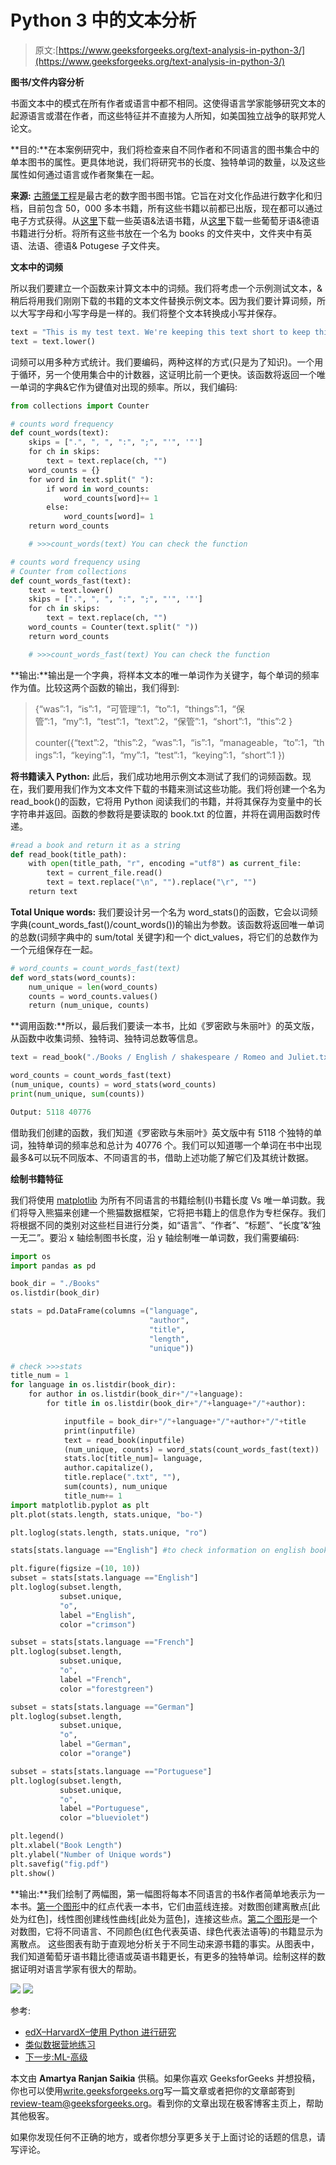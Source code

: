 # Python 3 中的文本分析

> 原文:[https://www.geeksforgeeks.org/text-analysis-in-python-3/](https://www.geeksforgeeks.org/text-analysis-in-python-3/)

**图书/文件内容分析**

书面文本中的模式在所有作者或语言中都不相同。这使得语言学家能够研究文本的起源语言或潜在作者，而这些特征并不直接为人所知，如美国独立战争的联邦党人论文。

**目的:**在本案例研究中，我们将检查来自不同作者和不同语言的图书集合中的单本图书的属性。更具体地说，我们将研究书的长度、独特单词的数量，以及这些属性如何通过语言或作者聚集在一起。

**来源:** [古腾堡工程](https://www.gutenberg.org/)是最古老的数字图书图书馆。它旨在对文化作品进行数字化和归档，目前包含 50，000 多本书籍，所有这些书籍以前都已出版，现在都可以通过电子方式获得。从[这里](https://d37djvu3ytnwxt.cloudfront.net/assets/courseware/v1/1d1e264f416e27b22a0b8c970d52f3e3/asset-v1:HarvardX+PH526x+3T2016+type@asset+block/Books_EngFr.zip)下载一些英语&法语书籍，从[这里](https://d37djvu3ytnwxt.cloudfront.net/assets/courseware/v1/9ae1e86b60c734de6665509f7fff25ae/asset-v1:HarvardX+PH526x+3T2016+type@asset+block/Books_GerPort.zip)下载一些葡萄牙语&德语书籍进行分析。将所有这些书放在一个名为 books 的文件夹中，文件夹中有英语、法语、德语& Potugese 子文件夹。

**文本中的词频**

所以我们要建立一个函数来计算文本中的词频。我们将考虑一个示例测试文本，&稍后将用我们刚刚下载的书籍的文本文件替换示例文本。因为我们要计算词频，所以大写字母和小写字母是一样的。我们将整个文本转换成小写并保存。

```py
text = "This is my test text. We're keeping this text short to keep things manageable."
text = text.lower()
```

词频可以用多种方式统计。我们要编码，两种这样的方式(只是为了知识)。一个用于循环，另一个使用集合中的计数器，这证明比前一个更快。该函数将返回一个唯一单词的字典&它作为键值对出现的频率。所以，我们编码:

```py
from collections import Counter 

# counts word frequency
def count_words(text):                  
    skips = [".", ", ", ":", ";", "'", '"'] 
    for ch in skips: 
        text = text.replace(ch, "") 
    word_counts = {} 
    for word in text.split(" "): 
        if word in word_counts: 
            word_counts[word]+= 1 
        else: 
            word_counts[word]= 1 
    return word_counts 

    # >>>count_words(text) You can check the function 

# counts word frequency using
# Counter from collections 
def count_words_fast(text):     
    text = text.lower() 
    skips = [".", ", ", ":", ";", "'", '"'] 
    for ch in skips: 
        text = text.replace(ch, "") 
    word_counts = Counter(text.split(" ")) 
    return word_counts 

    # >>>count_words_fast(text) You can check the function 
```

**输出:**输出是一个字典，将样本文本的唯一单词作为关键字，每个单词的频率作为值。比较这两个函数的输出，我们得到:

> {“was”:1，“is”:1，“可管理”:1，“to”:1，“things”:1，“保管”:1，“my”:1，“test”:1，“text”:2，“保管”:1，“short”:1，“this”:2 }
> 
> counter({“text”:2，“this”:2，“was”:1，“is”:1，“manageable，“to”:1，“things”:1，“keying”:1，“my”:1，“test”:1，“keying”:1，“short”:1 })

**将书籍读入 Python:** 此后，我们成功地用示例文本测试了我们的词频函数。现在，我们要用我们作为文本文件下载的书籍来测试这些功能。我们将创建一个名为 read_book()的函数，它将用 Python 阅读我们的书籍，并将其保存为变量中的长字符串并返回。函数的参数将是要读取的 book.txt 的位置，并将在调用函数时传递。

```py
#read a book and return it as a string
def read_book(title_path):  
    with open(title_path, "r", encoding ="utf8") as current_file:
        text = current_file.read()
        text = text.replace("\n", "").replace("\r", "")
    return text
```

**Total Unique words:** 我们要设计另一个名为 word_stats()的函数，它会以词频字典(count_words_fast()/count_words())的输出为参数。该函数将返回唯一单词的总数(词频字典中的 sum/total 关键字)和一个 dict_values，将它们的总数作为一个元组保存在一起。

```py
# word_counts = count_words_fast(text)
def word_stats(word_counts):      
    num_unique = len(word_counts) 
    counts = word_counts.values() 
    return (num_unique, counts) 
```

**调用函数:**所以，最后我们要读一本书，比如《罗密欧与朱丽叶》的英文版，从函数中收集词频、独特词、独特词总数等信息。

```py
text = read_book("./Books / English / shakespeare / Romeo and Juliet.txt")

word_counts = count_words_fast(text)         
(num_unique, counts) = word_stats(word_counts)
print(num_unique, sum(counts)) 
```

```py
Output: 5118 40776

```

借助我们创建的函数，我们知道《罗密欧与朱丽叶》英文版中有 5118 个独特的单词，独特单词的频率总和总计为 40776 个。我们可以知道哪一个单词在书中出现最多&可以玩不同版本、不同语言的书，借助上述功能了解它们及其统计数据。

**绘制书籍特征**

我们将使用 [matplotlib](https://www.geeksforgeeks.org/graph-plotting-in-python-set-1/) 为所有不同语言的书籍绘制(I)书籍长度 Vs 唯一单词数。我们将导入熊猫来创建一个熊猫数据框架，它将把书籍上的信息作为专栏保存。我们将根据不同的类别对这些栏目进行分类，如“语言”、“作者”、“标题”、“长度”&“独一无二”。要沿 x 轴绘制图书长度，沿 y 轴绘制唯一单词数，我们需要编码:

```py
import os 
import pandas as pd 

book_dir = "./Books"
os.listdir(book_dir) 

stats = pd.DataFrame(columns =("language",
                               "author",
                               "title",
                               "length",
                               "unique")) 

# check >>>stats 
title_num = 1
for language in os.listdir(book_dir): 
    for author in os.listdir(book_dir+"/"+language): 
        for title in os.listdir(book_dir+"/"+language+"/"+author):

            inputfile = book_dir+"/"+language+"/"+author+"/"+title 
            print(inputfile) 
            text = read_book(inputfile) 
            (num_unique, counts) = word_stats(count_words_fast(text)) 
            stats.loc[title_num]= language,
            author.capitalize(),
            title.replace(".txt", ""), 
            sum(counts), num_unique 
            title_num+= 1
import matplotlib.pyplot as plt 
plt.plot(stats.length, stats.unique, "bo-") 

plt.loglog(stats.length, stats.unique, "ro") 

stats[stats.language =="English"] #to check information on english books 

plt.figure(figsize =(10, 10)) 
subset = stats[stats.language =="English"] 
plt.loglog(subset.length,
           subset.unique,
           "o",
           label ="English",
           color ="crimson") 

subset = stats[stats.language =="French"] 
plt.loglog(subset.length,
           subset.unique,
           "o",
           label ="French",
           color ="forestgreen") 

subset = stats[stats.language =="German"] 
plt.loglog(subset.length,
           subset.unique,
           "o",
           label ="German",
           color ="orange") 

subset = stats[stats.language =="Portuguese"] 
plt.loglog(subset.length,
           subset.unique,
           "o",
           label ="Portuguese",
           color ="blueviolet") 

plt.legend() 
plt.xlabel("Book Length") 
plt.ylabel("Number of Unique words") 
plt.savefig("fig.pdf") 
plt.show() 
```

**输出:**我们绘制了两幅图，第一幅图将每本不同语言的书&作者简单地表示为一本书。[第一个图形](https://drive.google.com/open?id=0ByqooCIGbyKiRzNKV1NxV1AteGs)中的红点代表一本书，它们由蓝线连接。对数图创建离散点[此处为红色]，线性图创建线性曲线[此处为蓝色]，连接这些点。[第二个图形](https://drive.google.com/open?id=0ByqooCIGbyKiVHQwVEpENkdOb0E)是一个对数图，它将不同语言、不同颜色(红色代表英语、绿色代表法语等)的书籍显示为离散点。
这些图表有助于直观地分析关于不同生动来源书籍的事实。从图表中，我们知道葡萄牙语书籍比德语或英语书籍更长，有更多的独特单词。绘制这样的数据证明对语言学家有很大的帮助。

![](img/f5daa3a408aa1aaba32453fbc59ab7dd.png)
![](img/948a82d516583d305e401ed101846356.png)

参考:

*   [edX–HarvardX–使用 Python 进行研究](https://courses.edx.org/courses/course-v1:HarvardX+PH526x+3T2016/info)
*   [类似数据营地练习](https://campus.datacamp.com/courses/using-python-for-research/case-study-2-translations-of-hamlet?ex=1)
*   [下一步:ML-高级](http://dl.acm.org/citation.cfm?id=505283)

本文由 **Amartya Ranjan Saikia** 供稿。如果你喜欢 GeeksforGeeks 并想投稿，你也可以使用[write.geeksforgeeks.org](https://write.geeksforgeeks.org)写一篇文章或者把你的文章邮寄到 review-team@geeksforgeeks.org。看到你的文章出现在极客博客主页上，帮助其他极客。

如果你发现任何不正确的地方，或者你想分享更多关于上面讨论的话题的信息，请写评论。